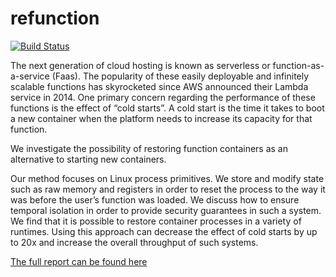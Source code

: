 # refunction
[![Build Status](https://travis-ci.com/ostenbom/refunction.svg?branch=master)](https://travis-ci.com/ostenbom/refunction)

The next generation of cloud hosting is known as serverless or function-as-a-service (Faas). The popularity of these easily deployable and infinitely scalable functions has skyrocketed since AWS announced their Lambda service in 2014. One primary concern regarding the performance of these functions is the effect of “cold starts”. A cold start is the time it takes to boot a new container when the platform needs to increase its capacity for that function.

We investigate the possibility of restoring function containers as an alternative to starting new containers.

Our method focuses on Linux process primitives. We store and modify state such as raw memory and registers in order to reset the process to the way it was before the user’s function was loaded. We discuss how to ensure temporal isolation in order to provide security guarantees in such a system. We find that it is possible to restore container processes in a variety of runtimes. Using this approach can decrease the effect of cold starts by up to 20x and increase the overall throughput of such systems. 

[The full report can be found here](report.pdf)
